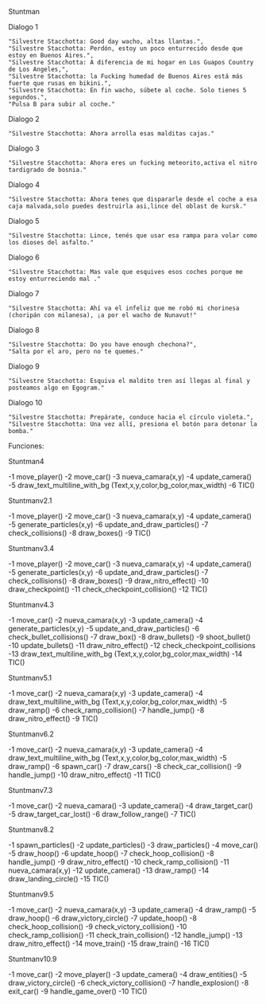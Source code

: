Stuntman

Dialogo 1
```
"Silvestre Stacchotta: Good day wacho, altas llantas.",
"Silvestre Stacchotta: Perdón, estoy un poco enturrecido desde que estoy en Buenos Aires.",
"Silvestre Stacchotta: A diferencia de mi hogar en Los Guapos Country de Los Angeles,",
"Silvestre Stacchotta: la Fucking humedad de Buenos Aires está más fuerte que rusas en bikini.",
"Silvestre Stacchotta: En fin wacho, súbete al coche. Solo tienes 5 segundos.",
"Pulsa B para subir al coche."
```

Dialogo 2
```
"Silvestre Stacchotta: Ahora arrolla esas malditas cajas."
```

Dialogo 3
```
"Silvestre Stacchotta: Ahora eres un fucking meteorito,activa el nitro tardigrado de bosnia."
```

Dialogo 4
```
"Silvestre Stacchotta: Ahora tenes que dispararle desde el coche a esa caja malvada,solo puedes destruirla asi,lince del oblast de kursk."
```

Dialogo 5
```
"Silvestre Stacchotta: Lince, tenés que usar esa rampa para volar como los dioses del asfalto."
```

Dialogo 6
```
"Silvestre Stacchotta: Mas vale que esquives esos coches porque me estoy enturreciendo mal ."
```

Dialogo 7
```
"Silvestre Stacchotta: Ahí va el infeliz que me robó mi chorinesa (choripán con milanesa), ¡a por el wacho de Nunavut!"
```

Dialogo 8
```
"Silvestre Stacchotta: Do you have enough chechona?",
"Salta por el aro, pero no te quemes."
```

Dialogo 9
```
"Silvestre Stacchotta: Esquiva el maldito tren así llegas al final y posteamos algo en Egogram."
```

Dialogo 10
```
"Silvestre Stacchotta: Prepárate, conduce hacia el círculo violeta.",
"Silvestre Stacchotta: Una vez allí, presiona el botón para detonar la bomba."
```

Funciones:

Stuntman4

-1  move_player()
-2  move_car()
-3  nueva_camara(x,y)
-4  update_camera()
-5  draw_text_multiline_with_bg
(Text,x,y,color,bg_color,max_width)
-6  TIC()

Stuntmanv2.1

-1  move_player()
-2  move_car()
-3  nueva_camara(x,y)
-4  update_camera()
-5  generate_particles(x,y)
-6  update_and_draw_particles()
-7  check_collisions()
-8  draw_boxes()
-9  TIC()

Stuntmanv3.4

-1  move_player()
-2  move_car()
-3  nueva_camara(x,y)
-4  update_camera()
-5  generate_particles(x,y)
-6  update_and_draw_particles()
-7  check_collisions()
-8  draw_boxes()
-9  draw_nitro_effect()
-10  draw_checkpoint()
-11  check_checkpoint_collision()
-12  TIC()

Stuntmanv4.3

-1  move_car()
-2  nueva_camara(x,y)
-3  update_camera()
-4  generate_particles(x,y)
-5  update_and_draw_particles()
-6  check_bullet_collisions()
-7  draw_box()
-8  draw_bullets()
-9  shoot_bullet()
-10  update_bullets()
-11  draw_nitro_effect()
-12  check_checkpoint_collisions
-13 draw_text_multiline_with_bg
(Text,x,y,color,bg_color,max_width)
-14  TIC()

Stuntmanv5.1

-1  move_car()
-2  nueva_camara(x,y)
-3  update_camera()
-4  draw_text_multiline_with_bg
(Text,x,y,color,bg_color,max_width)
-5  draw_ramp()
-6  check_ramp_collision()
-7  handle_jump()
-8  draw_nitro_effect()
-9  TIC()

Stuntmanv6.2

-1  move_car()
-2  nueva_camara(x,y)
-3  update_camera()
-4  draw_text_multiline_with_bg
(Text,x,y,color,bg_color,max_width)
-5  draw_ramp()
-6  spawn_car()
-7  draw_cars()
-8  check_car_collision()
-9  handle_jump()
-10  draw_nitro_effect()
-11  TIC()

Stuntmanv7.3

-1  move_car()
-2  nueva_camara()
-3  update_camera()
-4  draw_target_car()
-5  draw_target_car_lost()
-6  draw_follow_range()
-7  TIC()

Stuntmanv8.2

-1  spawn_particles()
-2  update_particles()
-3  draw_particles()
-4  move_car()
-5  draw_hoop()
-6  update_hoop()
-7  check_hoop_collision()
-8  handle_jump()
-9  draw_nitro_effect()
-10  check_ramp_collision()
-11  nueva_camara(x,y)
-12  update_camera()
-13  draw_ramp()
-14  draw_landing_circle()
-15  TIC()

Stuntmanv9.5

-1  move_car()
-2  nueva_camara(x,y)
-3  update_camera()
-4  draw_ramp()
-5  draw_hoop()
-6  draw_victory_circle()
-7  update_hoop()
-8  check_hoop_collision()
-9  check_victory_collision()
-10  check_ramp_collision()
-11  check_train_collision()
-12  handle_jump()
-13  draw_nitro_effect()
-14  move_train()
-15  draw_train()
-16  TIC()

Stuntmanv10.9

-1  move_car()
-2  move_player()
-3  update_camera()
-4  draw_entities()
-5  draw_victory_circle()
-6  check_victory_collision()
-7  handle_explosion()
-8  exit_car()
-9  handle_game_over()
-10  TIC()
